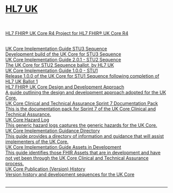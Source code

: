 

# <a href="https://simplifier.net/organization/hl7uk">HL7 UK</a>

<br>


<a href="https://simplifier.net/HL7FHIRUKCoreR4" class="project-banner">HL7 FHIR® UK Core R4
<span class="description">Project for HL7 FHIR® UK Core  R4</span>
</a>

<br>

<div class="project-container">
    

<a href="https://simplifier.net/guide/uk-core-implementation-guide-stu3-sequence" class="child-title">
<div class="title">UK Core Implementation Guide STU3 Sequence</div>
<div class="description">Development build of the UK Core for STU3 Sequence </div>
</a>
    

<a href="https://simplifier.net/guide/uk-core-implementation-guide-stu2" class="child-title">
<div class="title">UK Core Implementation Guide 2.0.1 - STU2 Sequence</div>
<div class="description">The UK Core for STU2 Sequence ballot, by HL7 UK</div>
</a>
    

<a href="https://simplifier.net/guide/uk-core-implementation-guide" class="child-title">
<div class="title">UK Core Implementation Guide 1.0.0 - STU1</div>
<div class="description">Release 1.0.0 of the UK Core for STU1 Sequence following completion of HL7 UK Ballot 1</div>
</a>
    

<a href="https://simplifier.net/guide/hl7fhirukcoredesignanddevelopmentapproach" class="child-title">
<div class="title">HL7 FHIR® UK Core Design and Development Approach</div>
<div class="description">A guide outlining the design and development approach adopted for the UK Core.</div>
</a>
    

<a href="https://simplifier.net/guide/ukcoreclinicalandtechnicalassurancedocumentationpack" class="child-title">
<div class="title">UK Core Clinical and Technical Assurance Sprint 7 Documentation Pack</div>
<div class="description">This is the documentation pack for Sprint 7 of the UK Core Clinical and Technical Assurance.</div>
</a>
    

<a href="https://simplifier.net/guide/uk-core-hazard-log" class="child-title">
<div class="title">UK Core Hazard Log</div>
<div class="description">This generic hazard logs captures the generic hazards for the UK Core.</div>
</a>
    

<a href="https://simplifier.net/guide/uk-core-implementation-guidance-directory" class="child-title">
<div class="title">UK Core Implementation Guidance Directory</div>
<div class="description">This guide provides a directory of information and guidance that will assist implementers of the UK Core.</div>
</a>
    

<a href="https://simplifier.net/guide/ukcoreimplementationguideassetsindevelopment" class="child-title">
<div class="title">UK Core Implementation Guide Assets in Development</div>
<div class="description">This guide identifies those FHIR Assets that are in development and have not yet been through the UK Core Clinical and Technical Assurance process.</div>
</a>
    

<a href="https://simplifier.net/guide/ukcoreversionhistory" class="child-title">
<div class="title">UK Core Publication (Version) History</div>
<div class="description">Version history and development sequences for the UK Core</div>
</a>
    
</div>
<b><br>

---


